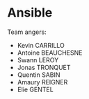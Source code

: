 # Ansible
Team angers:
- Kevin CARRILLO
- Antoine BEAUCHESNE
- Swann LEROY
- Jonas TRONQUET
- Quentin SABIN
- Amaury REIGNER
- Elie GENTEL

